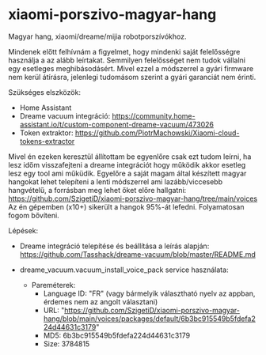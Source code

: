 # xiaomi-porszivo-magyar-hang
Magyar hang, xiaomi/dreame/mijia robotporszívókhoz.

Mindenek előtt felhívnám a figyelmet, hogy mindenki saját felelősségre használja a az alább leírtakat. Semmilyen felelősséget nem tudok vállalni egy esetleges meghibásodásért.
Mivel ezzel a módszerrel a gyári firmware nem kerül átírásra, jelenlegi tudomásom szerint a gyári garanciát nem érinti.

Szükséges elszközök: 
  - Home Assistant
  - Dreame vacuum integráció: https://community.home-assistant.io/t/custom-component-dreame-vacuum/473026
  - Token extraktor: https://github.com/PiotrMachowski/Xiaomi-cloud-tokens-extractor

Mivel én ezeken keresztül állítottam be egyenlőre csak ezt tudom leírni, ha lesz időm visszafejteni a dreame integrációt hogy működik akkor esetleg lesz egy tool ami műküdik.
Egyelőre a saját magam által készített magyar hangokat lehet telepíteni a lenti módszerrel ami lazább/viccesebb hangvételű, a forrásban meg lehet őket előre hallgatni: https://github.com/SzigetiD/xiaomi-porszivo-magyar-hang/tree/main/voices 
Az én gépemben (x10+) sikerült a hangok 95%-át lefedni. Folyamatosan fogom bővíteni.

Lépések:
  - Dreame integráció telepítése és beállítása a leírás alapján: https://github.com/Tasshack/dreame-vacuum/blob/master/README.md
  - dreame_vacuum.vacuum_install_voice_pack service használata:

    - Pareméterek:
      - Language ID: "FR" (vagy bármelyik választható nyelv az appban, érdemes nem az angolt választani)
      - URL:  "https://github.com/SzigetiD/xiaomi-porszivo-magyar-hang/blob/main/voices/packages/default/6b3bc915549b5fdefa224d44631c3179"
      - MD5: 6b3bc915549b5fdefa224d44631c3179
      - Size: 3784815
      
